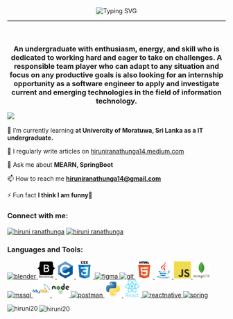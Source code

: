 <div align="center">
  <img src="https://readme-typing-svg.demolab.com?font=Fira+Code&size=30&pause=1000&color=229954&vCenter=true&width=800&lines=Hi+there%F0%9F%91%8B%2C+I'm+Hiruni+Ranathunga;IT+Undergraduate+%7C+University+of+Moratuwa" alt="Typing SVG" />
</div>
<hr>
<div align="center">
  <img width="400" src=""/>
</div>
<h3 align="center">An undergraduate with enthusiasm, energy, and skill who is dedicated to working hard and eager to take on challenges. A responsible team player who can adapt to any situation and focus on any productive goals is also looking for an internship opportunity as a software engineer to apply and investigate current and emerging technologies in the field of information technology.</h3>
<img src="https://www.google.com/urlsa=i&url=https%3A%2F%2Fwww.artstation.com%2Fartwork%2FealoGJ&psig=AOvVaw1yBD4zE2LyPF7ohtBEf5T2&ust=1707296999534000&source=images&cd=vfe&opi=89978449&ved=0CBIQjRxqFwoTCLC21YqvloQDFQAAAAAdAAAAABAE" width="400"/>
<div align="left">
  
 🌱 I’m currently learning **at Univercity of Moratuwa, Sri Lanka as a IT undergraduate.**

 📝 I regularly write articles on [hiruniranathunga14.medium.com](hiruniranathunga14.medium.com)

 💬 Ask me about **MEARN, SpringBoot**

 📫 How to reach me **hiruniranathunga14@gmail.com**

 ⚡ Fun fact **I think I am funny🙊**
</div>
 
<h3 align="left">Connect with me:</h3>
<p align="left">
<a href="https://linkedin.com/in/hiruni ranathunga" target="blank"><img align="center" src="https://raw.githubusercontent.com/rahuldkjain/github-profile-readme-generator/master/src/images/icons/Social/linked-in-alt.svg" alt="hiruni ranathunga" height="30" width="40" /></a>
<a href="https://www.hackerrank.com/hiruni ranathunga" target="blank"><img align="center" src="https://raw.githubusercontent.com/rahuldkjain/github-profile-readme-generator/master/src/images/icons/Social/hackerrank.svg" alt="hiruni ranathunga" height="30" width="40" /></a>
</p>

<h3 align="left">Languages and Tools:</h3>
<p align="left"> <a href="https://www.blender.org/" target="_blank" rel="noreferrer"> <img src="https://download.blender.org/branding/community/blender_community_badge_white.svg" alt="blender" width="40" height="40"/> </a> <a href="https://getbootstrap.com" target="_blank" rel="noreferrer"> <img src="https://raw.githubusercontent.com/devicons/devicon/master/icons/bootstrap/bootstrap-plain-wordmark.svg" alt="bootstrap" width="40" height="40"/> </a> <a href="https://www.cprogramming.com/" target="_blank" rel="noreferrer"> <img src="https://raw.githubusercontent.com/devicons/devicon/master/icons/c/c-original.svg" alt="c" width="40" height="40"/> </a> <a href="https://www.w3schools.com/css/" target="_blank" rel="noreferrer"> <img src="https://raw.githubusercontent.com/devicons/devicon/master/icons/css3/css3-original-wordmark.svg" alt="css3" width="40" height="40"/> </a> <a href="https://expressjs.com" target="_blank" rel="noreferrer"><img src="https://www.vectorlogo.zone/logos/figma/figma-icon.svg" alt="figma" width="40" height="40"/> </a> <a href="https://git-scm.com/" target="_blank" rel="noreferrer"> <img src="https://www.vectorlogo.zone/logos/git-scm/git-scm-icon.svg" alt="git" width="40" height="40"/> </a> <a href="https://www.w3.org/html/" target="_blank" rel="noreferrer"> <img src="https://raw.githubusercontent.com/devicons/devicon/master/icons/html5/html5-original-wordmark.svg" alt="html5" width="40" height="40"/> </a> <a href="https://www.java.com" target="_blank" rel="noreferrer"> <img src="https://raw.githubusercontent.com/devicons/devicon/master/icons/java/java-original.svg" alt="java" width="40" height="40"/> </a> <a href="https://developer.mozilla.org/en-US/docs/Web/JavaScript" target="_blank" rel="noreferrer"> <img src="https://raw.githubusercontent.com/devicons/devicon/master/icons/javascript/javascript-original.svg" alt="javascript" width="40" height="40"/> </a> <a href="https://www.mongodb.com/" target="_blank" rel="noreferrer"> <img src="https://raw.githubusercontent.com/devicons/devicon/master/icons/mongodb/mongodb-original-wordmark.svg" alt="mongodb" width="40" height="40"/> </a> <a href="https://www.microsoft.com/en-us/sql-server" target="_blank" rel="noreferrer"> <img src="https://www.svgrepo.com/show/303229/microsoft-sql-server-logo.svg" alt="mssql" width="40" height="40"/> </a> <a href="https://www.mysql.com/" target="_blank" rel="noreferrer"> <img src="https://raw.githubusercontent.com/devicons/devicon/master/icons/mysql/mysql-original-wordmark.svg" alt="mysql" width="40" height="40"/> </a> <a href="https://nodejs.org" target="_blank" rel="noreferrer"> <img src="https://raw.githubusercontent.com/devicons/devicon/master/icons/nodejs/nodejs-original-wordmark.svg" alt="nodejs" width="40" height="40"/> </a> <a href="https://postman.com" target="_blank" rel="noreferrer"> <img src="https://www.vectorlogo.zone/logos/getpostman/getpostman-icon.svg" alt="postman" width="40" height="40"/> </a> <a href="https://www.python.org" target="_blank" rel="noreferrer"> <img src="https://raw.githubusercontent.com/devicons/devicon/master/icons/python/python-original.svg" alt="python" width="40" height="40"/> </a> <a href="https://reactjs.org/" target="_blank" rel="noreferrer"> <img src="https://raw.githubusercontent.com/devicons/devicon/master/icons/react/react-original-wordmark.svg" alt="react" width="40" height="40"/> </a> <a href="https://reactnative.dev/" target="_blank" rel="noreferrer"> <img src="https://reactnative.dev/img/header_logo.svg" alt="reactnative" width="40" height="40"/> </a> <a href="https://spring.io/" target="_blank" rel="noreferrer"> <img src="https://www.vectorlogo.zone/logos/springio/springio-icon.svg" alt="spring" width="40" height="40"/> </a> </p>

<p background-color="#fff"><img align="left" src="https://github-readme-stats.vercel.app/api/top-langs?username=hiruni20&show_icons=true&locale=en&layout=compact" alt="hiruni20" /></p>

<p>&nbsp;<img align="center" src="https://github-readme-stats.vercel.app/api?username=hiruni20&show_icons=true&locale=en" alt="hiruni20" /></p>
